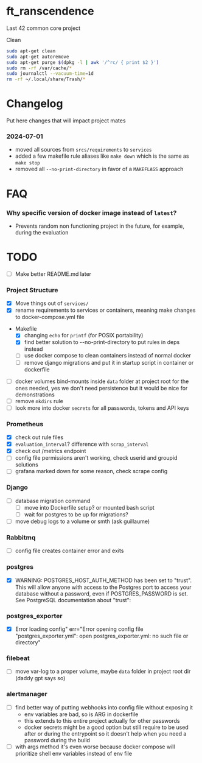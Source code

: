 # ft_ranscendence
Last 42 common core project

Clean 
```sh
sudo apt-get clean
sudo apt-get autoremove
sudo apt-get purge $(dpkg -l | awk '/^rc/ { print $2 }')
sudo rm -rf /var/cache/*
sudo journalctl --vacuum-time=1d
rm -rf ~/.local/share/Trash/*
```

# Changelog
Put here changes that will impact project mates
### 2024-07-01
- moved all sources from `srcs/requirements` to `services`
- added a few makefile rule aliases like `make down` which is the same as `make stop`
- removed all `--no-print-directory` in favor of a `MAKEFLAGS` approach

# FAQ
### Why specific version of docker image instead of `latest`?
- Prevents random non functioning project in the future, for example, during the evaluation

# TODO
- [ ] Make better README.md later
### Project Structure
- [x] Move things out of `services/`
- [x] rename requirements to services or containers, meaning make changes to docker-compose.yml file
- Makefile
    - [x] changing `echo` for `printf` (for POSIX portability)
    - [x] find better solution to --no-print-directory to put rules in deps instead
    - [ ] use docker compose to clean containers instead of normal docker
    - [ ] remove django migrations and put it in startup script in container or dockerfile
- [ ] docker volumes bind-mounts inside `data` folder at project root for the ones needed, yes we don't need persistence but it would be nice for demonstrations
- [ ] remove `mkdirs` rule
- [ ] look more into docker `secrets` for all passwords, tokens and API keys
### Prometheus
- [x] check out rule files
- [x] `evaluation_interval`? difference with `scrap_interval`
- [x] check out /metrics endpoint
- [ ] config file permissions aren't working, check userid and groupid solutions
- [ ] grafana marked down for some reason, check scrape config
### Django
- [ ] database migration command
    - [ ] move into Dockerfile setup? or mounted bash script
    - [ ] wait for postgres to be up for migrations? 
- [ ] move debug logs to a volume or smth (ask guillaume)
### Rabbitmq
- [ ] config file creates container error and exits
### postgres
- [x] WARNING: POSTGRES_HOST_AUTH_METHOD has been set to "trust". This will allow anyone with access to the Postgres port to access your database without a password, even if POSTGRES_PASSWORD is set. See PostgreSQL documentation about "trust":
### postgres_exporter
- [x] Error loading config" err="Error opening config file \"postgres_exporter.yml\": open postgres_exporter.yml: no such file or directory"
### filebeat
- [ ] move var-log to a proper volume, maybe `data` folder in project root dir (daddy gpt says so)
### alertmanager
- [ ] find better way of putting webhooks into config file without exposing it
    - env variables are bad, so is ARG in dockerfile
    - this extends to this entire project actually for other passwords
    - docker secrets might be a good option but still require to be used after or during the entrypoint so it doesn't help when you need a password during the build
- [ ]  with args method it's even worse because docker compose will prioritize shell env variables instead of env file
